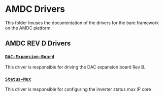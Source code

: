 # AMDC Drivers

This folder houses the documentation of the drivers for the bare framework on the AMDC platform.

## AMDC REV D Drivers

### [`DAC-Expansion-Board`](DAC-Expansion-Board.md)

This driver is responsible for driving the DAC expansion board Rev B.

### [`Status-Mux`](Status-Mux.md)

This driver is responsible for configuring the inverter status mux IP core

